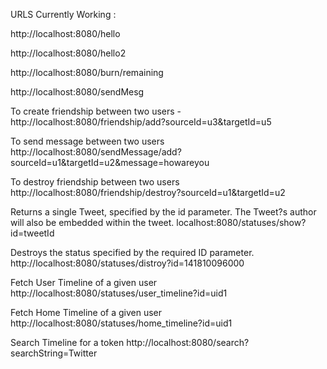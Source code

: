 URLS Currently Working :


http://localhost:8080/hello

http://localhost:8080/hello2

http://localhost:8080/burn/remaining

http://localhost:8080/sendMesg

To create friendship between two users -
http://localhost:8080/friendship/add?sourceId=u3&targetId=u5

To send message between two users
http://localhost:8080/sendMessage/add?sourceId=u1&targetId=u2&message=howareyou


To destroy friendship between two users
http://localhost:8080/friendship/destroy?sourceId=u1&targetId=u2

Returns a single Tweet, specified by the id parameter. The Tweet?s author will also be embedded within the tweet.
localhost:8080/statuses/show?id=tweetId

Destroys the status specified by the required ID parameter.
http://localhost:8080/statuses/distroy?id=141810096000

Fetch User Timeline of a given user
http://localhost:8080/statuses/user_timeline?id=uid1

Fetch Home Timeline of a given user
http://localhost:8080/statuses/home_timeline?id=uid1

Search Timeline for a token
http://localhost:8080/search?searchString=Twitter